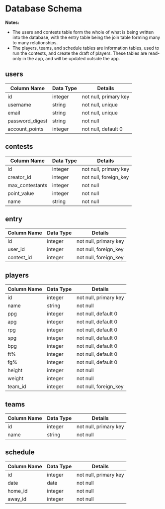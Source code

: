 # Database Schema

**Notes:**
- The users and contests table form the whole of what is being written into the database, with the entry table being the join table forming many to many relationships.
- The players, teams, and schedule tables are information tables, used to run the contests, and create the draft of players. These tables are read-only in the app, and will be updated outside the app.

## users

Column Name|Data Type|Details
-|-|-
id|integer|not null, primary key
username|string|not null, unique
email|string|not null, unique
password_digest|string|not null
account_points|integer|not null, default 0

## contests

Column Name|Data Type|Details
-|-|-
id|integer|not null, primary key
creator_id|integer|not null, foreign_key
max_contestants|integer|not null
point_value|integer|not null
name|string|not null

## entry
Column Name|Data Type|Details
-|-|-
id|integer|not null, primary key
user_id|integer|not null, foreign_key
contest_id|integer|not null, foreign_key


## players
Column Name|Data Type|Details
-|-|-
id|integer|not null, primary key
name|string|not null
ppg|integer|not null, default 0
apg|integer|not null, default 0
rpg|integer|not null, default 0
spg|integer|not null, default 0
bpg|integer|not null, default 0
ft%|integer|not null, default 0
fg%|integer|not null, default 0
height|integer|not null
weight|integer|not null
team_id|integer|not null, foreign_key

## teams

Column Name|Data Type|Details
-|-|-
id|integer|not null, primary key
name|string|not null

## schedule

Column Name|Data Type|Details
-|-|-
id|integer|not null, primary key
date|date|not null
home_id|integer|not null
away_id|integer|not null
